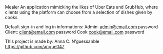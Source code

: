 Mealer
An application mimicking the likes of Uber Eats and GrubHub, where clients using the platform can choose from a selection of dishes given by cooks.

Default sign-in and log in informations:
  Admin: 
    admin@email.com 
    password
  Client:
    client@email.com
    password
  Cook
    cook@email.com
    password
    
This project is made by:
  Anna C. N'guessanble https://github.com/angue047
